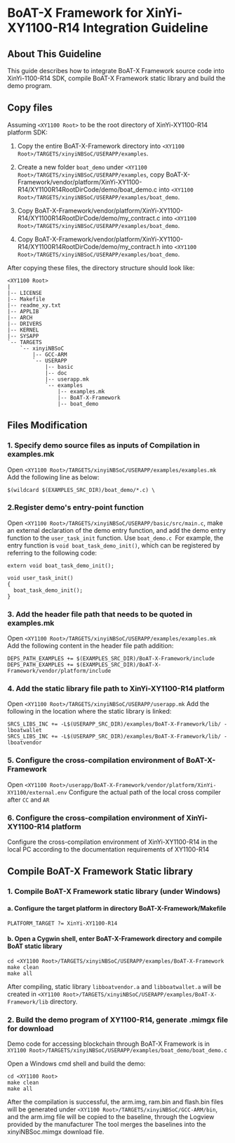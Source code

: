 # BoAT-X Framework for XinYi-XY1100-R14 Integration Guideline


## About This Guideline

This guide describes how to integrate BoAT-X Framework source code into XinYi-1100-R14 SDK, compile BoAT-X Framework static library and build the demo program.


## Copy files

Assuming `<XY1100 Root>` to be the root directory of XinYi-XY1100-R14 platform SDK:

1. Copy the entire BoAT-X-Framework directory into `<XY1100 Root>/TARGETS/xinyiNBSoC/USERAPP/examples`.

2. Create a new folder `boat_demo` under `<XY1100 Root>/TARGETS/xinyiNBSoC/USERAPP/examples`, copy BoAT-X-Framework/vendor/platform/XinYi-XY1100-R14/XY1100R14RootDirCode/demo/boat_demo.c into `<XY1100 Root>/TARGETS/xinyiNBSoC/USERAPP/examples/boat_demo`.

3. Copy BoAT-X-Framework/vendor/platform/XinYi-XY1100-R14/XY1100R14RootDirCode/demo/my_contract.c into `<XY1100 Root>/TARGETS/xinyiNBSoC/USERAPP/examples/boat_demo`.

4. Copy BoAT-X-Framework/vendor/platform/XinYi-XY1100-R14/XY1100R14RootDirCode/demo/my_contract.h into `<XY1100 Root>/TARGETS/xinyiNBSoC/USERAPP/examples/boat_demo`.


After copying these files, the directory structure should look like:

```
<XY1100 Root>
|
|-- LICENSE
|-- Makefile
|-- readme_xy.txt
|-- APPLIB
|-- ARCH
|-- DRIVERS
|-- KERNEL
|-- SYSAPP
`-- TARGETS 
    `-- xinyiNBSoC
        |-- GCC-ARM    
        `-- USERAPP
            |-- basic
            |-- doc
            |-- userapp.mk
            `-- examples
                |-- examples.mk
                |-- BoAT-X-Framework
                |-- boat_demo   
```


## Files Modification

### 1. Specify demo source files as inputs of Compilation in examples.mk

Open `<XY1100 Root>/TARGETS/xinyiNBSoC/USERAPP/examples/examples.mk` 
Add the following line as below:
```
$(wildcard $(EXAMPLES_SRC_DIR)/boat_demo/*.c) \
```

### 2.Register demo's entry-point function
Open `<XY1100 Root>/TARGETS/xinyiNBSoC/USERAPP/basic/src/main.c`, make an external declaration of the demo entry function, and add the demo entry function to the `user_task_init` function. Use `boat_demo.c `For example, the entry function is `void boat_task_demo_init()`, which can be registered by referring to the following code:
```
extern void boat_task_demo_init();

void user_task_init()
{
  boat_task_demo_init();
}
```

### 3. Add the header file path that needs to be quoted in examples.mk

Open `<XY1100 Root>/TARGETS/xinyiNBSoC/USERAPP/examples/examples.mk` 
Add the following content in the header file path addition:
```
DEPS_PATH_EXAMPLES += $(EXAMPLES_SRC_DIR)/BoAT-X-Framework/include
DEPS_PATH_EXAMPLES += $(EXAMPLES_SRC_DIR)/BoAT-X-Framework/vendor/platform/include
```


### 4. Add the static library file path to XinYi-XY1100-R14 platform
Open `<XY1100 Root>/TARGETS/xinyiNBSoC/USERAPP/userapp.mk` 
Add the following in the location where the static library is linked:
```
SRCS_LIBS_INC += -L$(USERAPP_SRC_DIR)/examples/BoAT-X-Framework/lib/ -lboatwallet
SRCS_LIBS_INC += -L$(USERAPP_SRC_DIR)/examples/BoAT-X-Framework/lib/ -lboatvendor
```

### 5. Configure the cross-compilation environment of BoAT-X-Framework
Open `<XY1100 Root>/userapp/BoAT-X-Framework/vendor/platform/XinYi-XY1100/external.env` 
Configure the actual path of the local cross compiler after `CC` and `AR`

### 6. Configure the cross-compilation environment of XinYi-XY1100-R14 platform
Configure the cross-compilation environment of XinYi-XY1100-R14 in the local PC according to the documentation requirements of XY1100-R14


## Compile BoAT-X Framework Static library

### 1. Compile BoAT-X Framework static library (under Windows)

   #### a. Configure the target platform in directory BoAT-X-Framework/Makefile
   ```
   PLATFORM_TARGET ?= XinYi-XY1100-R14
   ```

   #### b. Open a Cygwin shell, enter BoAT-X-Framework directory and compile BoAT static library
   ```
   cd <XY1100 Root>/TARGETS/xinyiNBSoC/USERAPP/examples/BoAT-X-Framework
   make clean
   make all
   ```

   After compiling, static library `libboatvendor.a` and `libboatwallet.a` will be created in `<XY1100 Root>/TARGETS/xinyiNBSoC/USERAPP/examples/BoAT-X-Framework/lib` directory.


### 2. Build the demo program of XY1100-R14, generate .mimgx file for download

   Demo code for accessing blockchain through BoAT-X Framework is in `XY1100 Root>/TARGETS/xinyiNBSoC/USERAPP/examples/boat_demo/boat_demo.c`

   Open a Windows cmd shell and build the demo:
   ```
   cd <XY1100 Root>
   make clean
   make all
   ```
   After the compilation is successful, the arm.img, ram.bin and flash.bin files will be generated under `<XY1100 Root>/TARGETS/xinyiNBSoC/GCC-ARM/bin`, and the arm.img file will be copied to the baseline, through the Logview provided by the manufacturer The tool merges the baselines into the xinyiNBSoc.mimgx download file.

